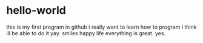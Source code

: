 # hello-world
this is my first program in github
i really want to learn how to program
i think ill be able to do it
yay.
smiles
happy life
everything is great.
yes.
